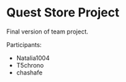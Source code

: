 # Quest Store Project 
Final version of team project.

Participants:
- Natalia1004
- T5chrono
- chashafe
